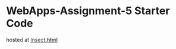# WebApps-Assignment-5 Starter Code
hosted at [Insect.html](https://44-563-web-apps-f22.github.io/44563-webapps-assignment-5-S553795/)
